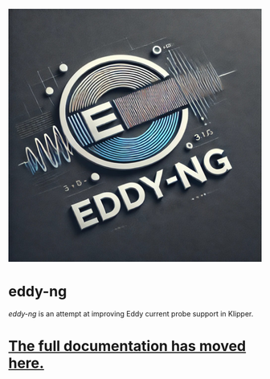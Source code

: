 <center>

![eddy-ng](eddy-ng/eddy-ng.jpg)
</center>

# eddy-ng

_eddy-ng_ is an attempt at improving Eddy current probe support in Klipper.

# [The full documentation has moved here.](https://hackmd.io/yEF4CEntSHiFTj230CdD0Q)
